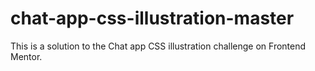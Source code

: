 # chat-app-css-illustration-master
This is a solution to the Chat app CSS illustration challenge on Frontend Mentor.
